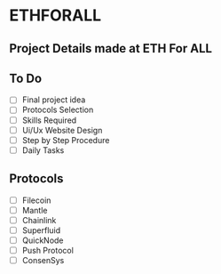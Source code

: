 # ETHFORALL

## Project Details made at ETH For ALL

## To Do

- [ ] Final project idea
- [ ] Protocols Selection
- [ ] Skills Required
- [ ] Ui/Ux Website Design
- [ ] Step by Step Procedure
- [ ] Daily Tasks

## Protocols

- [ ] Filecoin
- [ ] Mantle
- [ ] Chainlink
- [ ] Superfluid
- [ ] QuickNode
- [ ] Push Protocol
- [ ] ConsenSys
